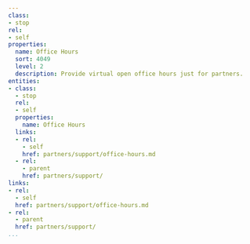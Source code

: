 ```yaml
---
class:
- stop
rel:
- self
properties:
  name: Office Hours
  sort: 4049
  level: 2
  description: Provide virtual open office hours just for partners.
entities:
- class:
  - stop
  rel:
  - self
  properties:
    name: Office Hours
  links:
  - rel:
    - self
    href: partners/support/office-hours.md
  - rel:
    - parent
    href: partners/support/
links:
- rel:
  - self
  href: partners/support/office-hours.md
- rel:
  - parent
  href: partners/support/
...
```

